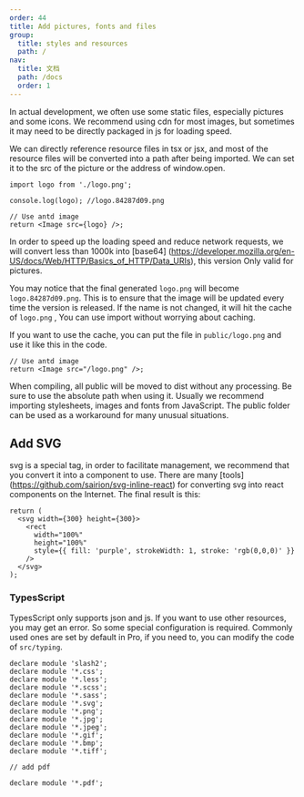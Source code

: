 ```yaml
---
order: 44
title: Add pictures, fonts and files
group:
  title: styles and resources
  path: /
nav:
  title: 文档
  path: /docs
  order: 1
---
```


In actual development, we often use some static files, especially pictures and some icons. We recommend using cdn for most images, but sometimes it may need to be directly packaged in js for loading speed.

We can directly reference resource files in tsx or jsx, and most of the resource files will be converted into a path after being imported. We can set it to the src of the picture or the address of window.open.

```tsx | pure
import logo from './logo.png';

console.log(logo); //logo.84287d09.png

// Use antd image
return <Image src={logo} />;
```

In order to speed up the loading speed and reduce network requests, we will convert less than 1000k into [base64] (https://developer.mozilla.org/en-US/docs/Web/HTTP/Basics_of_HTTP/Data_URIs), this version Only valid for pictures.

You may notice that the final generated `logo.png` will become `logo.84287d09.png`. This is to ensure that the image will be updated every time the version is released. If the name is not changed, it will hit the cache of `logo.png` , You can use import without worrying about caching.

If you want to use the cache, you can put the file in `public/logo.png` and use it like this in the code.

```tsx | pure
// Use antd image
return <Image src="/logo.png" />;
```

When compiling, all public will be moved to dist without any processing. Be sure to use the absolute path when using it. Usually we recommend importing stylesheets, images and fonts from JavaScript. The public folder can be used as a workaround for many unusual situations.

## Add SVG

svg is a special tag, in order to facilitate management, we recommend that you convert it into a component to use. There are many [tools] (https://github.com/sairion/svg-inline-react) for converting svg into react components on the Internet. The final result is this:

```tsx | pure
return (
  <svg width={300} height={300}>
    <rect
      width="100%"
      height="100%"
      style={{ fill: 'purple', strokeWidth: 1, stroke: 'rgb(0,0,0)' }}
    />
  </svg>
);
```

### TypesScript

TypesScript only supports json and js. If you want to use other resources, you may get an error. So some special configuration is required. Commonly used ones are set by default in Pro, if you need to, you can modify the code of `src/typing`.

```tsx | pure
declare module 'slash2';
declare module '*.css';
declare module '*.less';
declare module '*.scss';
declare module '*.sass';
declare module '*.svg';
declare module '*.png';
declare module '*.jpg';
declare module '*.jpeg';
declare module '*.gif';
declare module '*.bmp';
declare module '*.tiff';

// add pdf

declare module '*.pdf';
```
